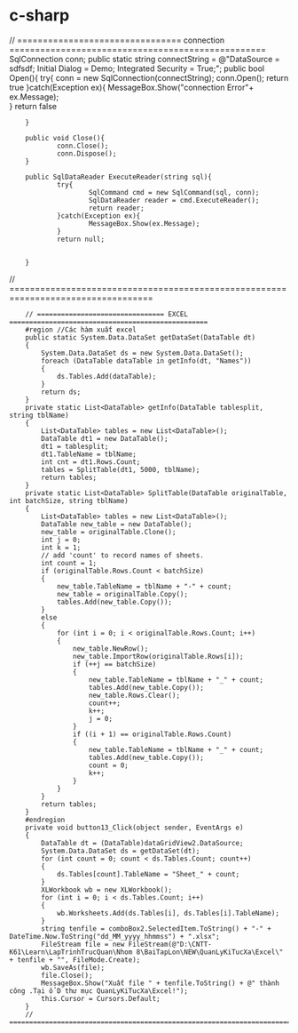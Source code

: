 # c-sharp
 // ================================ connection ==================================================
        SqlConnection conn;
        public static string connectString = @"DataSource = sdfsdf; Initial Dialog = Demo; Integrated Security = True;";
        public bool Open(){
                try{
                        conn = new SqlConnection(connectString);
                        conn.Open();
                        return true
                }catch(Exception ex){
                      MessageBox.Show("connection Error"+ ex.Message);  
                }
                return false
        
        }
        
        public void Close(){
                conn.Close();
                conn.Dispose();    
        }
        
        public SqlDataReader ExecuteReader(string sql){
                try{
                        SqlCommand cmd = new SqlCommand(sql, conn);
                        SqlDataReader reader = cmd.ExecuteReader();
                        return reader;
                }catch(Exception ex){
                        MessageBox.Show(ex.Message);
                }
                return null;
        
        
        }
 // ==================================================================================


        // ================================ EXCEL ==================================================
        #region //Các hàm xuất excel
        public static System.Data.DataSet getDataSet(DataTable dt)
        {
            System.Data.DataSet ds = new System.Data.DataSet();
            foreach (DataTable dataTable in getInfo(dt, "Names"))
            {
                ds.Tables.Add(dataTable);
            }
            return ds;
        }
        private static List<DataTable> getInfo(DataTable tablesplit, string tblName)
        {
            List<DataTable> tables = new List<DataTable>();
            DataTable dt1 = new DataTable();
            dt1 = tablesplit;
            dt1.TableName = tblName;
            int cnt = dt1.Rows.Count;
            tables = SplitTable(dt1, 5000, tblName);
            return tables;
        }
        private static List<DataTable> SplitTable(DataTable originalTable, int batchSize, string tblName)
        {
            List<DataTable> tables = new List<DataTable>();
            DataTable new_table = new DataTable();
            new_table = originalTable.Clone();
            int j = 0;
            int k = 1;
            // add 'count' to record names of sheets.
            int count = 1;
            if (originalTable.Rows.Count < batchSize)
            {
                new_table.TableName = tblName + "-" + count;
                new_table = originalTable.Copy();
                tables.Add(new_table.Copy());
            }
            else
            {
                for (int i = 0; i < originalTable.Rows.Count; i++)
                {
                    new_table.NewRow();
                    new_table.ImportRow(originalTable.Rows[i]);
                    if (++j == batchSize)
                    {
                        new_table.TableName = tblName + "_" + count;
                        tables.Add(new_table.Copy());
                        new_table.Rows.Clear();
                        count++;
                        k++;
                        j = 0;
                    }
                    if ((i + 1) == originalTable.Rows.Count)
                    {
                        new_table.TableName = tblName + "_" + count;
                        tables.Add(new_table.Copy());
                        count = 0;
                        k++;
                    }
                }
            }
            return tables;
        }
        #endregion
        private void button13_Click(object sender, EventArgs e)
        {
            DataTable dt = (DataTable)dataGridView2.DataSource;
            System.Data.DataSet ds = getDataSet(dt);
            for (int count = 0; count < ds.Tables.Count; count++)
            {
                ds.Tables[count].TableName = "Sheet_" + count;
            }
            XLWorkbook wb = new XLWorkbook();
            for (int i = 0; i < ds.Tables.Count; i++)
            {
                wb.Worksheets.Add(ds.Tables[i], ds.Tables[i].TableName);
            }
            string tenfile = comboBox2.SelectedItem.ToString() + "-" + DateTime.Now.ToString("dd_MM_yyyy_hhmmss") + ".xlsx";
            FileStream file = new FileStream(@"D:\CNTT-K61\Learn\LapTrinhTrucQuan\Nhom 8\BaiTapLon\NEW\QuanLyKiTucXa\Excel\" + tenfile + "", FileMode.Create);
            wb.SaveAs(file);
            file.Close();
            MessageBox.Show("Xuất file " + tenfile.ToString() + @" thành công .Tại ổ D thư mục QuanLyKiTucXa\Excel!");
            this.Cursor = Cursors.Default;
        }
        // ==================================================================================
